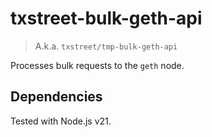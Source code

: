# txstreet-bulk-geth-api

> A.k.a. `txstreet/tmp-bulk-geth-api`

Processes bulk requests to the `geth` node.

## Dependencies

Tested with Node.js v21.
